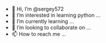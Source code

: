 - 👋 Hi, I’m @sergey572
- 👀 I’m interested in learning python ...
- 🌱 I’m currently learning ...
- 💞️ I’m looking to collaborate on ...
- 📫 How to reach me ...

<!---
sergey572/sergey572 is a ✨ special ✨ repository because its `README.md` (this file) appears on your GitHub profile.
You can click the Preview link to take a look at your changes.
--->
